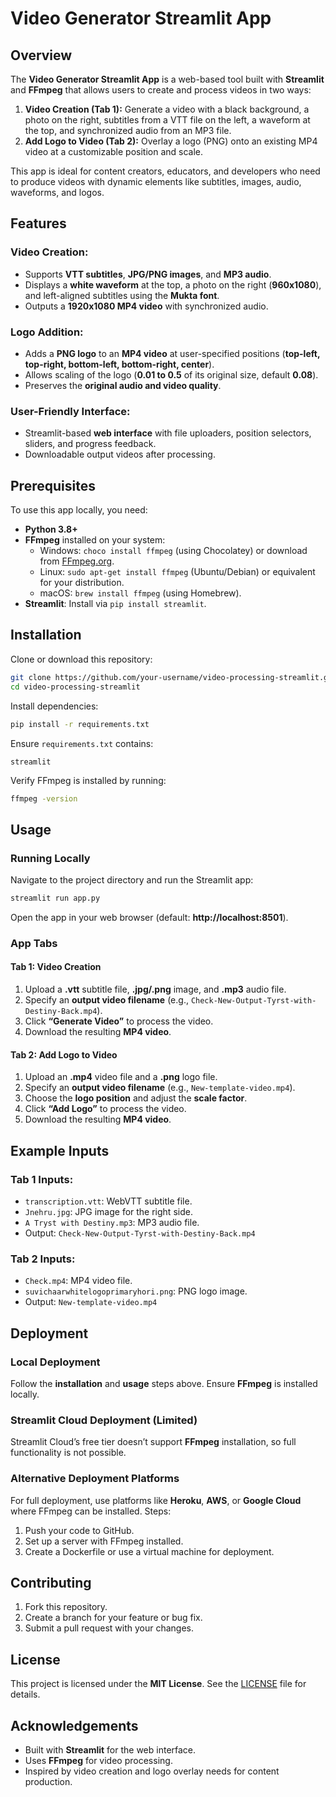 # Video Generator Streamlit App

## Overview
The **Video Generator Streamlit App** is a web-based tool built with **Streamlit** and **FFmpeg** that allows users to create and process videos in two ways:

1. **Video Creation (Tab 1):** Generate a video with a black background, a photo on the right, subtitles from a VTT file on the left, a waveform at the top, and synchronized audio from an MP3 file.
2. **Add Logo to Video (Tab 2):** Overlay a logo (PNG) onto an existing MP4 video at a customizable position and scale.

This app is ideal for content creators, educators, and developers who need to produce videos with dynamic elements like subtitles, images, audio, waveforms, and logos.

## Features
### Video Creation:
- Supports **VTT subtitles**, **JPG/PNG images**, and **MP3 audio**.
- Displays a **white waveform** at the top, a photo on the right (**960x1080**), and left-aligned subtitles using the **Mukta font**.
- Outputs a **1920x1080 MP4 video** with synchronized audio.

### Logo Addition:
- Adds a **PNG logo** to an **MP4 video** at user-specified positions (**top-left, top-right, bottom-left, bottom-right, center**).
- Allows scaling of the logo (**0.01 to 0.5** of its original size, default **0.08**).
- Preserves the **original audio and video quality**.

### User-Friendly Interface:
- Streamlit-based **web interface** with file uploaders, position selectors, sliders, and progress feedback.
- Downloadable output videos after processing.

## Prerequisites
To use this app locally, you need:

- **Python 3.8+**
- **FFmpeg** installed on your system:
  - Windows: `choco install ffmpeg` (using Chocolatey) or download from [FFmpeg.org](https://ffmpeg.org/).
  - Linux: `sudo apt-get install ffmpeg` (Ubuntu/Debian) or equivalent for your distribution.
  - macOS: `brew install ffmpeg` (using Homebrew).
- **Streamlit**: Install via `pip install streamlit`.

## Installation
Clone or download this repository:

```bash
git clone https://github.com/your-username/video-processing-streamlit.git
cd video-processing-streamlit
```

Install dependencies:

```bash
pip install -r requirements.txt
```

Ensure `requirements.txt` contains:

```text
streamlit
```

Verify FFmpeg is installed by running:

```bash
ffmpeg -version
```

## Usage
### Running Locally
Navigate to the project directory and run the Streamlit app:

```bash
streamlit run app.py
```

Open the app in your web browser (default: **http://localhost:8501**).

### App Tabs
#### Tab 1: Video Creation
1. Upload a **.vtt** subtitle file, **.jpg/.png** image, and **.mp3** audio file.
2. Specify an **output video filename** (e.g., `Check-New-Output-Tyrst-with-Destiny-Back.mp4`).
3. Click **“Generate Video”** to process the video.
4. Download the resulting **MP4 video**.

#### Tab 2: Add Logo to Video
1. Upload an **.mp4** video file and a **.png** logo file.
2. Specify an **output video filename** (e.g., `New-template-video.mp4`).
3. Choose the **logo position** and adjust the **scale factor**.
4. Click **“Add Logo”** to process the video.
5. Download the resulting **MP4 video**.

## Example Inputs
### Tab 1 Inputs:
- `transcription.vtt`: WebVTT subtitle file.
- `Jnehru.jpg`: JPG image for the right side.
- `A Tryst with Destiny.mp3`: MP3 audio file.
- Output: `Check-New-Output-Tyrst-with-Destiny-Back.mp4`

### Tab 2 Inputs:
- `Check.mp4`: MP4 video file.
- `suvichaarwhitelogoprimaryhori.png`: PNG logo image.
- Output: `New-template-video.mp4`

## Deployment
### Local Deployment
Follow the **installation** and **usage** steps above. Ensure **FFmpeg** is installed locally.

### Streamlit Cloud Deployment (Limited)
Streamlit Cloud’s free tier doesn’t support **FFmpeg** installation, so full functionality is not possible.

### Alternative Deployment Platforms
For full deployment, use platforms like **Heroku**, **AWS**, or **Google Cloud** where FFmpeg can be installed. Steps:
1. Push your code to GitHub.
2. Set up a server with FFmpeg installed.
3. Create a Dockerfile or use a virtual machine for deployment.

## Contributing
1. Fork this repository.
2. Create a branch for your feature or bug fix.
3. Submit a pull request with your changes.

## License
This project is licensed under the **MIT License**. See the [LICENSE](LICENSE) file for details.

## Acknowledgements
- Built with **Streamlit** for the web interface.
- Uses **FFmpeg** for video processing.
- Inspired by video creation and logo overlay needs for content production.

